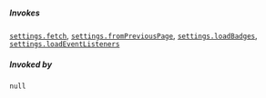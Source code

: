 ##### Invokes

[`settings.fetch`](###settings.fetch), [`settings.fromPreviousPage`](###settings.loadEventListeners), [`settings.loadBadges`](###settings.loadBadges), [`settings.loadEventListeners`](###settings.loadEventListeners)

##### Invoked by

`null`
